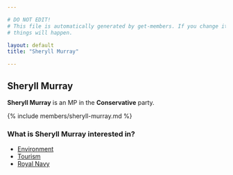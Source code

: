 ```yaml
---

# DO NOT EDIT!
# This file is automatically generated by get-members. If you change it, bad
# things will happen.

layout: default
title: "Sheryll Murray"

---
```


## Sheryll Murray

**Sheryll Murray** is an MP in the **Conservative** party.

{% include members/sheryll-murray.md %}

### What is Sheryll Murray interested in?


* [Environment](/interests/environment.html)
* [Tourism](/interests/tourism.html)
* [Royal Navy](/interests/royal-navy.html)
